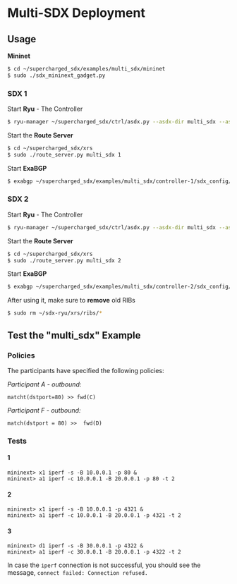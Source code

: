 # Multi-SDX Deployment

## Usage
__Mininet__ 
```bash
$ cd ~/supercharged_sdx/examples/multi_sdx/mininet  
$ sudo ./sdx_mininext_gadget.py  
```

### SDX 1
Start __Ryu__ - The Controller  

```bash
$ ryu-manager ~/supercharged_sdx/ctrl/asdx.py --asdx-dir multi_sdx --asdx-controller 1 --ofp-tcp-listen-port 7733
```

Start the __Route Server__  

```bash
$ cd ~/supercharged_sdx/xrs
$ sudo ./route_server.py multi_sdx 1
```

Start __ExaBGP__  

```bash
$ exabgp ~/supercharged_sdx/examples/multi_sdx/controller-1/sdx_config/bgp.conf --env ~/supercharged_sdx/examples/multi_sdx/controller-1/sdx_config/exabgp.env
```

### SDX 2
Start __Ryu__ - The Controller

```bash
$ ryu-manager ~/supercharged_sdx/ctrl/asdx.py --asdx-dir multi_sdx --asdx-controller 2 --ofp-tcp-listen-port 5533 --wsapi-port 8090
```

Start the __Route Server__

```bash
$ cd ~/supercharged_sdx/xrs
$ sudo ./route_server.py multi_sdx 2
```

Start __ExaBGP__

```bash
$ exabgp ~/supercharged_sdx/examples/multi_sdx/controller-2/sdx_config/bgp.conf --env ~/supercharged_sdx/examples/multi_sdx/controller-2/sdx_config/exabgp.env
```

After using it, make sure to __remove__ old RIBs  

```bash
$ sudo rm ~/sdx-ryu/xrs/ribs/* 
```
    
## Test the "multi_sdx" Example

### Policies

The participants have specified the following policies:  

_Participant A - outbound:_

    matcht(dstport=80) >> fwd(C)

_Participant F - outbound:_

    match(dstport = 80) >>  fwd(D)

### Tests

#### 1  

    mininext> x1 iperf -s -B 10.0.0.1 -p 80 &  
    mininext> a1 iperf -c 10.0.0.1 -B 20.0.0.1 -p 80 -t 2    

#### 2  

    mininext> x1 iperf -s -B 10.0.0.1 -p 4321 &  
    mininext> a1 iperf -c 10.0.0.1 -B 20.0.0.1 -p 4321 -t 2    

#### 3

    mininext> d1 iperf -s -B 30.0.0.1 -p 4322 &
    mininext> a1 iperf -c 30.0.0.1 -B 20.0.0.1 -p 4322 -t 2

In case the `iperf` connection is not successful, you should see the message, `connect failed: Connection refused.`
